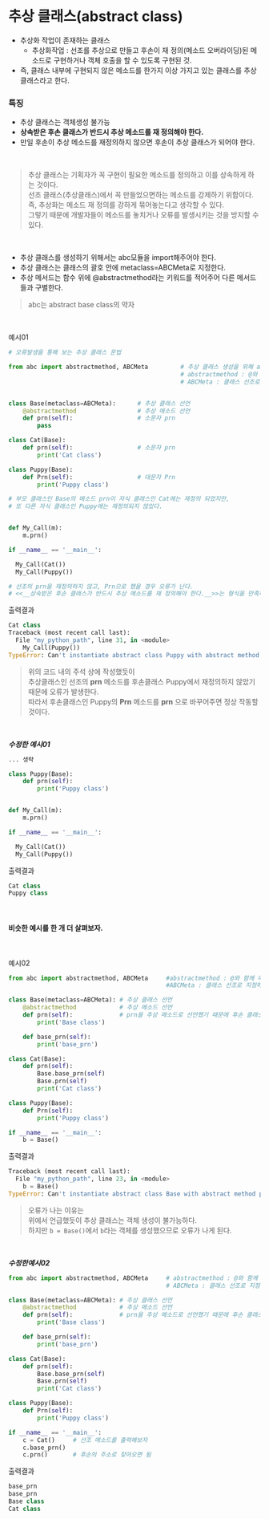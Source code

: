 # **추상 클래스(abstract class)**
- 추상화 작업이 존재하는 클래스
  - 추상화작업 : 선조를 추상으로 만들고 후손이 재 정의(메소드 오버라이딩)된 메소드로 구현하거나 객체 호출을 할 수 있도록 구현된 것.
- 즉, 클래스 내부에 구현되지 않은 메소드를 한가지 이상 가지고 있는 클래스를 추상 클래스라고 한다.

### 특징
- 추상 클래스는 객체생성 불가능
- __상속받은 후손 클래스가 반드시 추상 메소드를 재 정의해야 한다.__
- 만일 후손이 추상 메소드를 재정의하지 않으면 후손이 추상 클래스가 되어야 한다.

<br/>

> 추상 클래스는 기획자가 꼭 구현이 필요한 메소드를 정의하고 이를 상속하게 하는 것이다.<br/>
> 선조 클래스(추상클래스)에서 꼭 만들었으면하는 메소드를 강제하기 위함이다.<br/>
> 즉, 추상화는 메소드 재 정의를 강하게 묶어놓는다고 생각할 수 있다.<br/>
> 그렇기 때문에 개발자들이 메소드를 놓치거나 오류를 발생시키는 것을 방지할 수 있다.

<br/>

  - 추상 클래스를 생성하기 위해서는 abc모듈을 import해주어야 한다.
  - 추상 클래스는 클래스의 괄호 안에 metaclass=ABCMeta로 지정한다.
  - 추상 메서드는 함수 위에 @abstractmethod라는 키워드를 적어주어 다른 메서드들과 구별한다. 

> abc는 abstract base class의 약자

<br/>

예시01
```python
# 오류발생을 통해 보는 추상 클래스 문법

from abc import abstractmethod, ABCMeta         # 추상 클래스 생성을 위해 abc모듈 import
                                                # abstractmethod : @와 함께 메소드 위에 선언하게 되면 추상 메소드로 사용
                                                # ABCMeta : 클래스 선조로 지정하게 되면 후손은 추상 클래스가 된다.


class Base(metaclass=ABCMeta):      # 추상 클래스 선언
    @abstractmethod                 # 추상 메소드 선언
    def prn(self):                  # 소문자 prn
        pass

class Cat(Base):
    def prn(self):                  # 소문자 prn
        print('Cat class')

class Puppy(Base):
    def Prn(self):                  # 대문자 Prn
        print('Puppy class')

# 부모 클래스인 Base의 메소드 prn이 자식 클래스인 Cat에는 재정의 되었지만,
# 또 다른 자식 클래스인 Puppy에는 재정의되지 않았다.


def My_Call(m):
    m.prn()

if __name__ == '__main__':

  My_Call(Cat())
  My_Call(Puppy())

# 선조의 prn을 재정의하지 않고, Prn으로 했을 경우 오류가 난다.
# <<__상속받은 후손 클래스가 반드시 추상 메소드를 재 정의해야 한다.__>>는 형식을 만족하지 않기 때문!
```
출력결과
```python
Cat class
Traceback (most recent call last):
  File "my_python_path", line 31, in <module>
    My_Call(Puppy())
TypeError: Can't instantiate abstract class Puppy with abstract method prn
```

> 위의 코드 내의 주석 상에 작성했듯이 <br/>
> 추상클래스인 선조의 __prn__ 메소드를 후손클래스 Puppy에서 재정의하지 않았기 때문에 오류가 발생한다.<br/>
> 따라서 후손클래스인 Puppy의 __Prn__ 메소드를 __prn__ 으로 바꾸어주면 정상 작동할 것이다.

<br/>

*__수정한 예시01__*
```python
... 생략

class Puppy(Base):
    def prn(self):   
        print('Puppy class')


def My_Call(m):
    m.prn()

if __name__ == '__main__':

  My_Call(Cat())
  My_Call(Puppy())
```
출력결과
```python
Cat class
Puppy class
```
<br/>

#### 비슷한 예시를 한 개 더 살펴보자.
<br/>

예시02
```python
from abc import abstractmethod, ABCMeta     #abstractmethod : @와 함께 메소드 위에 선언하게 되면 추상 메소드로 사용
                                            #ABCMeta : 클래스 선조로 지정하게 되면 후손은 추상 클래스가 된다.

class Base(metaclass=ABCMeta): # 추상 클래스 선언
    @abstractmethod            # 추상 메소드 선언
    def prn(self):             # prn을 추상 메소드로 선언했기 때문에 후손 클래스에서 prn을 재 정의하자
        print('Base class')

    def base_prn(self):
        print('base_prn')

class Cat(Base):
    def prn(self):
        Base.base_prn(self)
        Base.prn(self)
        print('Cat class')

class Puppy(Base):
    def Prn(self):
        print('Puppy class')

if __name__ == '__main__':
    b = Base() 
```
출력결과
```python
Traceback (most recent call last):
  File "my_python_path", line 23, in <module>
    b = Base()
TypeError: Can't instantiate abstract class Base with abstract method prn
```
> 오류가 나는 이유는<br/>
> 위에서 언급했듯이 추상 클래스는 객체 생성이 불가능하다.<br/>
> 하지만 `b = Base()`에서 `b`라는 객체를 생성했으므로 오류가 나게 된다.

<br/>

*__수정한예시02__*
```python
from abc import abstractmethod, ABCMeta     # abstractmethod : @와 함께 메소드 위에 선언하게 되면 추상 메소드로 사용
                                            # ABCMeta : 클래스 선조로 지정하게 되면 후손은 추상 클래스가 된다.

class Base(metaclass=ABCMeta): # 추상 클래스 선언
    @abstractmethod            # 추상 메소드 선언
    def prn(self):             # prn을 추상 메소드로 선언했기 때문에 후손 클래스에서 prn을 재 정의하자
        print('Base class')

    def base_prn(self):
        print('base_prn')

class Cat(Base):
    def prn(self):
        Base.base_prn(self)
        Base.prn(self)
        print('Cat class')

class Puppy(Base):
    def Prn(self):
        print('Puppy class')

if __name__ == '__main__':
    c = Cat()     # 선조 메소드를 출력해보자
    c.base_prn()
    c.prn()       # 후손의 주소로 찾아오면 됨
```
출력결과
```python
base_prn
base_prn
Base class
Cat class
```

